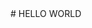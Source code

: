 <WELCOME TO SAMUEL OLUWATOBI PORTOFOLIO>
# HELLO WORLD <HELLO WORLD>
<title>WELCOME TO OLUWATOBI PORTFOLIO

